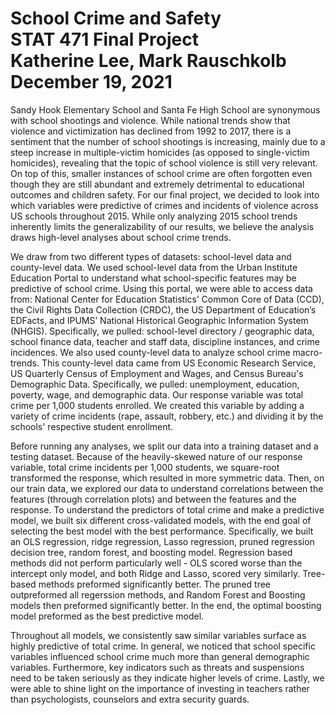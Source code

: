 # School Crime and Safety<br/>STAT  471 Final Project<br/>Katherine Lee, Mark Rauschkolb<br/>December 19, 2021

Sandy Hook Elementary School and Santa Fe High School are synonymous with school shootings and violence. While national trends show that violence and victimization has declined from 1992 to 2017, there is a sentiment that the number of school shootings is increasing, mainly due to a steep increase in multiple-victim homicides (as opposed to single-victim homicides), revealing that the topic of school violence is still very relevant. On top of this, smaller instances of school crime are often forgotten even though they are still abundant and extremely detrimental to educational outcomes and children safety. For our final project, we decided to look into which variables were predictive of crimes and incidents of violence across US schools throughout 2015. While only analyzing 2015 school trends inherently limits the generalizability of our results, we believe the analysis draws high-level analyses about school crime trends.

We draw from two different types of datasets: school-level data and county-level data. We used school-level data from the Urban Institute Education Portal to understand what school-specific features may be predictive of school crime. Using this portal, we were able to access data from: National Center for Education Statistics’ Common Core of Data (CCD), the Civil Rights Data Collection (CRDC), the US Department of Education’s EDFacts, and IPUMS’ National Historical Geographic Information System (NHGIS). Specifically, we pulled: school-level directory / geographic data, school finance data, teacher and staff data, discipline instances, and crime incidences. We also used county-level data to analyze school crime macro-trends. This county-level data came from US Economic Research Service, US Quarterly Census of Employment and Wages, and Census Bureau's Demographic Data. Specifically, we pulled: unemployment, education, poverty, wage, and demographic data. Our response variable was total crime per 1,000 students enrolled. We created this variable by adding a variety of crime incidents (rape, assault, robbery, etc.) and dividing it by the schools' respective student enrollment. 

Before running any analyses, we split our data into a training dataset and a testing dataset. Because of the heavily-skewed nature of our response variable, total crime incidents per 1,000 students, we square-root transformed the response, which resulted in more symmetric data. Then, on our train data, we explored our data to understand correlations between the features (through correlation plots) and between the features and the response. To understand the predictors of total crime and make a predictive model, we  built six different cross-validated models, with the end goal of selecting the best model with the best performance. Specifically, we built an OLS regression, ridge regression, Lasso regression, pruned regression decision tree, random forest, and boosting model. Regression based methods did not perform particularly well - OLS scored worse than the intercept only model, and both Ridge and Lasso, scored very similarly. Tree-based methods preformed significantly better. The pruned tree outpreformed all regerssion methods, and Random Forest and Boosting models then preformed significantly better. In the end, the optimal boosting model preformed as the best predictive model.

Throughout all models, we consistently saw similar variables surface as highly predictive of total crime. In general, we noticed that school specific variables influenced school crime much more than general demographic variables. Furthermore, key indicators such as threats and suspensions need to be taken seriously as they indicate higher levels of crime. Lastly, we were able to shine light on the importance of investing in teachers rather than psychologists, counselors and extra security guards.  